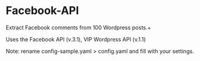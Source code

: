 # Facebook-API

Extract Facebook comments from 100 Wordpress posts.+

Uses the Facebook API (v.3.1), VIP Wordpress API (v.1.1)

Note: rename config-sample.yaml > config.yaml and fill with your settings.
